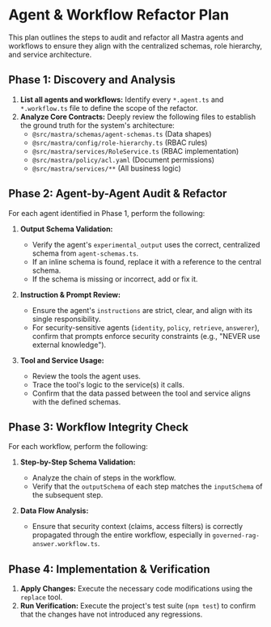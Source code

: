 # Agent & Workflow Refactor Plan

This plan outlines the steps to audit and refactor all Mastra agents and workflows to ensure they align with the centralized schemas, role hierarchy, and service architecture.

## Phase 1: Discovery and Analysis

1.  **List all agents and workflows:** Identify every `*.agent.ts` and `*.workflow.ts` file to define the scope of the refactor.
2.  **Analyze Core Contracts:** Deeply review the following files to establish the ground truth for the system's architecture:
    - `@src/mastra/schemas/agent-schemas.ts` (Data shapes)
    - `@src/mastra/config/role-hierarchy.ts` (RBAC rules)
    - `@src/mastra/services/RoleService.ts` (RBAC implementation)
    - `@src/mastra/policy/acl.yaml` (Document permissions)
    - `@src/mastra/services/**` (All business logic)

## Phase 2: Agent-by-Agent Audit & Refactor

For each agent identified in Phase 1, perform the following:

1.  **Output Schema Validation:**
    - Verify the agent's `experimental_output` uses the correct, centralized schema from `agent-schemas.ts`.
    - If an inline schema is found, replace it with a reference to the central schema.
    - If the schema is missing or incorrect, add or fix it.

2.  **Instruction & Prompt Review:**
    - Ensure the agent's `instructions` are strict, clear, and align with its single responsibility.
    - For security-sensitive agents (`identity`, `policy`, `retrieve`, `answerer`), confirm that prompts enforce security constraints (e.g., "NEVER use external knowledge").

3.  **Tool and Service Usage:**
    - Review the tools the agent uses.
    - Trace the tool's logic to the service(s) it calls.
    - Confirm that the data passed between the tool and service aligns with the defined schemas.

## Phase 3: Workflow Integrity Check

For each workflow, perform the following:

1.  **Step-by-Step Schema Validation:**
    - Analyze the chain of steps in the workflow.
    - Verify that the `outputSchema` of each step matches the `inputSchema` of the subsequent step.

2.  **Data Flow Analysis:**
    - Ensure that security context (claims, access filters) is correctly propagated through the entire workflow, especially in `governed-rag-answer.workflow.ts`.

## Phase 4: Implementation & Verification

1.  **Apply Changes:** Execute the necessary code modifications using the `replace` tool.
2.  **Run Verification:** Execute the project's test suite (`npm test`) to confirm that the changes have not introduced any regressions.
